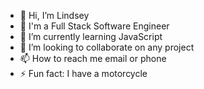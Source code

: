 - 👋 Hi, I’m Lindsey
- 💼 I'm a Full Stack Software Engineer
- 🌱 I’m currently learning JavaScript
- 💞️ I’m looking to collaborate on any project
- 📫 How to reach me email or phone
- ⚡ Fun fact: I have a motorcycle

<!---
ln-harris/ln-harris is a ✨ special ✨ repository because its `README.md` (this file) appears on your GitHub profile.
You can click the Preview link to take a look at your changes.
--->
